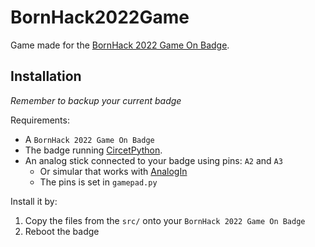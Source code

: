 # BornHack2022Game

Game made for the [BornHack 2022 Game On Badge](https://github.com/bornhack/badge2022).


## Installation

*Remember to backup your current badge*

Requirements: 
- A `BornHack 2022 Game On Badge` 
- The badge running [CircetPython](https://circuitpython.org/).
- An analog stick connected to your badge using pins: `A2` and `A3` 
    - Or simular that works with [AnalogIn](https://learn.adafruit.com/circuitpython-essentials/circuitpython-analog-in)
    - The pins is set in `gamepad.py`

Install it by: 

1. Copy the files from the `src/` onto your `BornHack 2022 Game On Badge`
2. Reboot the badge
